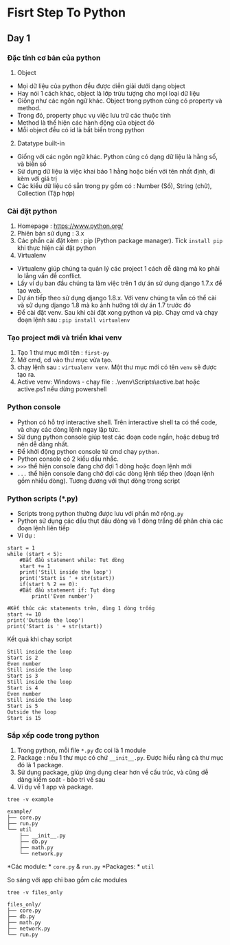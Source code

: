 # Fisrt Step To Python
## Day 1

### Đặc tính cơ bản của python
1. Object
- Mọi dữ liệu của python đều được diễn giải dưới dạng object
- Hay nói 1 cách khác, object là lớp trừu tượng cho mọi loại dữ liệu
- Giống như các ngôn ngữ khác. Object trong python cũng có property và method.
- Trong đó, property phục vụ việc lưu trữ các thuộc tính
- Method là thể hiện các hành động của object đó
- Mỗi object đều có id là bất biến trong python

2. Datatype built-in
- Giống với các ngôn ngữ khác. Python cũng có dạng dữ liệu là hằng số, và biến số
- Sử dụng dữ liệu là việc khai báo 1 hằng hoặc biến với tên nhất định, đi kèm với giá trị
- Các kiểu dữ liệu có sẵn trong py gồm có : Number (Số), String (chữ), Collection (Tập hợp)

### Cài đặt python
1. Homepage : https://www.python.org/
2. Phiên bản sử dụng : 3.x
3. Các phần cài đặt kèm : pip (Python package manager). Tick `install pip` khi thực hiện cài đặt python
4. Virtualenv
- Virtualenv giúp chúng ta quản lý các project 1 cách dễ dàng mà ko phải lo lắng vấn đề conflict.
- Lấy ví dụ ban đầu chúng ta làm việc trên 1 dự án sử dụng django 1.7.x để tạo web.
- Dự án tiếp theo sử dụng django 1.8.x. Với venv chúng ta vẫn có thể cài và sử dụng django 1.8 mà ko ảnh hưởng tới dự án 1.7 trước đó
- Để cài đặt venv. Sau khi cài đặt xong python và pip. Chạy cmd và chạy đoạn lệnh sau : `pip install virtualenv`

### Tạo project mới và triển khai venv
1. Tạo 1 thư mục mới tên : `first-py`
2. Mở cmd, cd vào thư mục vừa tạo.
3. chạy lệnh sau : `virtualenv venv`. Một thư mục mới có tên `venv` sẽ được tạo ra.
4. Active venv: Windows - chạy file : .\venv\Scripts\active.bat hoặc active.ps1 nếu dừng powershell

### Python console
- Python có hỗ trợ interactive shell. Trên interactive shell ta có thể code, và chạy các dòng lệnh ngay lập tức.
- Sử dụng python console giúp test các đoạn code ngắn, hoặc debug trở nên dễ dàng nhất.
- Để khởi động python console từ cmd chạy `python`.
- Python console có 2 kiểu dấu nhắc.
- `>>>` thể hiện console đang chờ đợi 1 dòng hoặc đoạn lệnh mới
- `...` thể hiện console đang chờ đợi các dòng lệnh tiếp theo (đoạn lệnh gồm nhiều dòng). Tương đương với thụt dòng trong script

### Python scripts (*.py)
- Scripts trong python thường được lưu với phần mở rộng`.py`
- Python sử dụng các dấu thụt đầu dòng và 1 dòng trắng để phân chia các đoạn lệnh liên tiếp
- Ví dụ :
```
start = 1
while (start < 5):
    #Bắt đầu statement while: Tụt dòng
    start += 1
    print('Still inside the loop')
    print('Start is ' + str(start))
    if(start % 2 == 0):
    #Bắt đầu statement if: Tụt dòng
        print('Even number')

#Kết thúc các statements trên, dùng 1 dòng trống
start += 10
print('Outside the loop')
print('Start is ' + str(start))
```

Kết quả khi chạy script

```
Still inside the loop
Start is 2
Even number
Still inside the loop
Start is 3
Still inside the loop
Start is 4
Even number
Still inside the loop
Start is 5
Outside the loop
Start is 15
```

### Sắp xếp code trong python
1. Trong python, mỗi file `*.py` đc coi là 1 module
2. Package : nếu 1 thư mục có chứ `__init__.py`. Được hiểu rằng cả thư mục đó là 1 package.
3. Sử dụng package, giúp ứng dụng clear hơn về cấu trúc, và cũng dễ dàng kiểm soát - bảo trì về sau
4. Ví dụ về 1 app và package.

`tree -v example`

```
example/
├── core.py
├── run.py
└── util
    ├── __init__.py
    ├── db.py
    ├── math.py
    └── network.py
```
*Các module: * `core.py` & `run.py`
*Packages: * `util`

So sáng với app chỉ bao gồm các modules

`tree -v files_only`

```
files_only/
├── core.py
├── db.py
├── math.py
├── network.py
└── run.py
```

